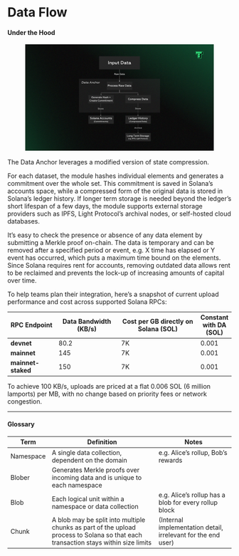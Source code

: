 # Data Flow

#### Under the Hood

<figure><img src="../../../.gitbook/assets/Termina Diagrams (7).png" alt=""><figcaption></figcaption></figure>

The Data Anchor leverages a modified version of state compression.

For each dataset, the module hashes individual elements and generates a commitment over the whole set. This commitment is saved in Solana’s accounts space, while a compressed form of the original data is stored in Solana’s ledger history. If longer term storage is needed beyond the ledger’s short lifespan of a few days, the module supports external storage providers such as IPFS, Light Protocol’s archival nodes, or self-hosted cloud databases.

It’s easy to check the presence or absence of any data element by submitting a Merkle proof on-chain. The data is temporary and can be removed after a specified period or event, e.g. X time has elapsed or Y event has occurred, which puts a maximum time bound on the elements. Since Solana requires rent for accounts, removing outdated data allows rent to be reclaimed and prevents the lock-up of increasing amounts of capital over time.

To help teams plan their integration, here’s a snapshot of current upload performance and cost across supported Solana RPCs:

<table><thead><tr><th width="120.11004638671875">RPC Endpoint </th><th width="173.98101806640625">Data Bandwidth (KB/s)</th><th width="264.192626953125">Cost per GB directly on Solana (SOL)</th><th>Constant with DA (SOL)</th></tr></thead><tbody><tr><td><strong>devnet</strong></td><td>80.2</td><td>7K</td><td>0.001</td></tr><tr><td><strong>mainnet</strong></td><td>145</td><td>7K</td><td>0.001</td></tr><tr><td><strong>mainnet-staked</strong></td><td>150</td><td>7K</td><td>0.001</td></tr></tbody></table>

To achieve 100 KB/s, uploads are priced at a flat 0.006 SOL (6 million lamports) per MB, with no change based on priority fees or network congestion.

***

#### Glossary

| Term      | Definition                                                                                                                         | Notes                                                         |
| --------- | ---------------------------------------------------------------------------------------------------------------------------------- | ------------------------------------------------------------- |
| Namespace | A single data collection, dependent on the domain                                                                                  | e.g. Alice’s rollup, Bob’s rewards                            |
| Blober    | Generates Merkle proofs over incoming data and is unique to each namespace                                                         |                                                               |
| Blob      | Each logical unit within a namespace or data collection                                                                            | e.g. Alice’s rollup has a blob for every rollup block         |
| Chunk     | A blob may be split into multiple chunks as part of the upload process to Solana so that each transaction stays within size limits | (Internal implementation detail, irrelevant for the end user) |
